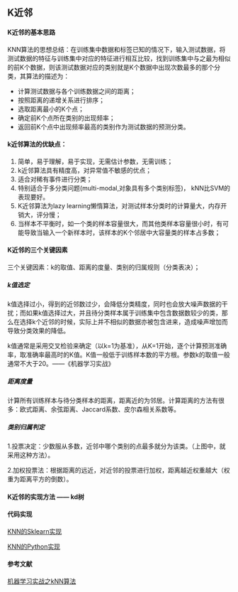 
## K近邻
#### K近邻的基本思路
KNN算法的思想总结：在训练集中数据和标签已知的情况下，输入测试数据，将测试数据的特征与训练集中对应的特征进行相互比较，找到训练集中与之最为相似的前K个数据，则该测试数据对应的类别就是K个数据中出现次数最多的那个分类，其算法的描述为：
- 计算测试数据与各个训练数据之间的距离；
- 按照距离的递增关系进行排序；
- 选取距离最小的K个点；
- 确定前K个点所在类别的出现频率；
- 返回前K个点中出现频率最高的类别作为测试数据的预测分类。


#### k近邻算法的优缺点：
1. 简单，易于理解，易于实现，无需估计参数，无需训练；
2. k近邻算法具有精度高，对异常值不敏感的优点；
3. 适合对稀有事件进行分类；
4. 特别适合于多分类问题(multi-modal,对象具有多个类别标签)， kNN比SVM的表现要好。
5. K近邻算法为lazy learning懒惰算法，对测试样本分类时的计算量大，内存开销大，评分慢；
6. 当样本不平衡时，如一个类的样本容量很大，而其他类样本容量很小时，有可能导致当输入一个新样本时，该样本的K个邻居中大容量类的样本占多数；

#### K近邻的三个关键因素

三个关键因素：k的取值、距离的度量、类别的归属规则（分类表决）；
##### k值选定
k值选择过小，得到的近邻数过少，会降低分类精度，同时也会放大噪声数据的干扰；而如果k值选择过大，并且待分类样本属于训练集中包含数据数较少的类，那么在选择k个近邻的时候，实际上并不相似的数据亦被包含进来，造成噪声增加而导致分类效果的降低。

k值通常是采用交叉检验来确定（以k=1为基准），从K=1开始，逐个计算预测准确率，取准确率最高时的K值。K值一般低于训练样本数的平方根。参数k的取值一般通常不大于20。——《机器学习实战》
##### 距离度量
计算所有训练样本与待分类样本的距离，距离近的为邻居。计算距离的方法有很多：欧式距离、余弦距离、Jaccard系数、皮尔森相关系数等。

##### 类别归属判定
1.投票决定：少数服从多数，近邻中哪个类别的点最多就分为该类。（上图中，就采用这种方法）。

2.加权投票法：根据距离的远近，对近邻的投票进行加权，距离越近权重越大（权重为距离平方的倒数）。


#### K近邻的实现方法 —— kd树

#### 代码实现
[KNN的Sklearn实现](https://github.com/tonyztao/machine_learning/blob/master/KNN/knn_sklearn.py)

[KNN的Python实现](https://github.com/tonyztao/machine_learning/blob/master/KNN/knn.py)

#### 参考文献
[机器学习实战之kNN算法](https://www.cnblogs.com/zy230530/p/6780836.html) 


